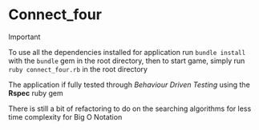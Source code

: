 # Connect_four

> [!IMPORTANT]
> To use all the dependencies installed for application run `bundle install` with the `bundle` gem in the root directory, then
> to start game, simply run `ruby connect_four.rb` in the root directory

The application if fully tested through *Behaviour Driven Testing* using the **Rspec** ruby gem

There is still a bit of refactoring to do on the searching algorithms for less time complexity for Big O Notation